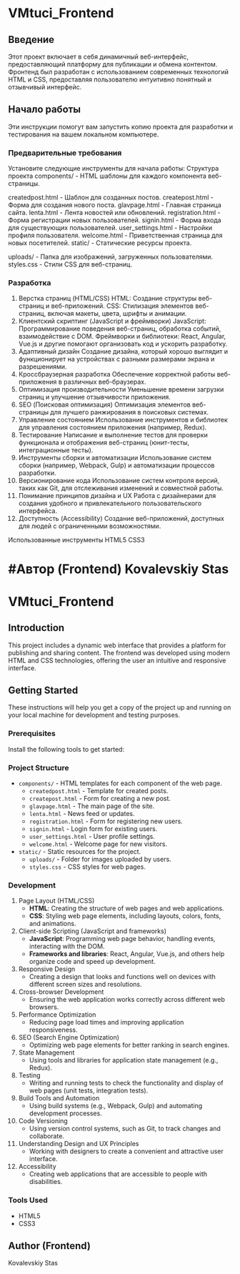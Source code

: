 # VMtuci_Frontend
## Введение

Этот проект включает в себя динамичный веб-интерфейс, предоставляющий платформу для публикации и обмена контентом. Фронтенд был разработан с использованием современных технологий HTML и CSS, предоставляя пользователю интуитивно понятный и отзывчивый интерфейс.

## Начало работы

Эти инструкции помогут вам запустить копию проекта для разработки и тестирования на вашем локальном компьютере.

### Предварительные требования

Установите следующие инструменты для начала работы:
Структура проекта
components/ - HTML шаблоны для каждого компонента веб-страницы.

createdpost.html - Шаблон для созданных постов.
createpost.html - Форма для создания нового поста.
glavpage.html - Главная страница сайта.
lenta.html - Лента новостей или обновлений.
registration.html - Форма регистрации новых пользователей.
signin.html - Форма входа для существующих пользователей.
user_settings.html - Настройки профиля пользователя.
welcome.html - Приветственная страница для новых посетителей.
static/ - Статические ресурсы проекта.

uploads/ - Папка для изображений, загруженных пользователями.
styles.css - Стили CSS для веб-страниц.

### Разработка
1. Верстка страниц (HTML/CSS)
HTML: Создание структуры веб-страниц и веб-приложений.
CSS: Стилизация элементов веб-страниц, включая макеты, цвета, шрифты и анимации.
2. Клиентский скриптинг (JavaScript и фреймворки)
JavaScript: Программирование поведения веб-страниц, обработка событий, взаимодействие с DOM.
Фреймворки и библиотеки: React, Angular, Vue.js и другие помогают организовать код и ускорить разработку.
3. Адаптивный дизайн
Создание дизайна, который хорошо выглядит и функционирует на устройствах с разными размерами экрана и разрешениями.
4. Кроссбраузерная разработка
Обеспечение корректной работы веб-приложения в различных веб-браузерах.
5. Оптимизация производительности
Уменьшение времени загрузки страниц и улучшение отзывчивости приложения.
6. SEO (Поисковая оптимизация)
Оптимизация элементов веб-страницы для лучшего ранжирования в поисковых системах.
7. Управление состоянием
Использование инструментов и библиотек для управления состоянием приложения (например, Redux).
8. Тестирование
Написание и выполнение тестов для проверки функционала и отображения веб-страниц (юнит-тесты, интеграционные тесты).
9. Инструменты сборки и автоматизации
Использование систем сборки (например, Webpack, Gulp) и автоматизации процессов разработки.
10. Версионирование кода
Использование систем контроля версий, таких как Git, для отслеживания изменений и совместной работы.
11. Понимание принципов дизайна и UX
Работа с дизайнерами для создания удобного и привлекательного пользовательского интерфейса.
12. Доступность (Accessibility)
Создание веб-приложений, доступных для людей с ограниченными возможностями.

Использованные инструменты
HTML5
CSS3

#Автор (Frontend)
Kovalevskiy Stas
=============================================================================================================================================================================
# VMtuci_Frontend
## Introduction

This project includes a dynamic web interface that provides a platform for publishing and sharing content. The frontend was developed using modern HTML and CSS technologies, offering the user an intuitive and responsive interface.

## Getting Started

These instructions will help you get a copy of the project up and running on your local machine for development and testing purposes.

### Prerequisites

Install the following tools to get started:

### Project Structure
- `components/` - HTML templates for each component of the web page.
   - `createdpost.html` - Template for created posts.
   - `createpost.html` - Form for creating a new post.
   - `glavpage.html` - The main page of the site.
   - `lenta.html` - News feed or updates.
   - `registration.html` - Form for registering new users.
   - `signin.html` - Login form for existing users.
   - `user_settings.html` - User profile settings.
   - `welcome.html` - Welcome page for new visitors.
- `static/` - Static resources for the project.
   - `uploads/` - Folder for images uploaded by users.
   - `styles.css` - CSS styles for web pages.

### Development
1. Page Layout (HTML/CSS)
   - **HTML**: Creating the structure of web pages and web applications.
   - **CSS**: Styling web page elements, including layouts, colors, fonts, and animations.
2. Client-side Scripting (JavaScript and frameworks)
   - **JavaScript**: Programming web page behavior, handling events, interacting with the DOM.
   - **Frameworks and libraries**: React, Angular, Vue.js, and others help organize code and speed up development.
3. Responsive Design
   - Creating a design that looks and functions well on devices with different screen sizes and resolutions.
4. Cross-browser Development
   - Ensuring the web application works correctly across different web browsers.
5. Performance Optimization
   - Reducing page load times and improving application responsiveness.
6. SEO (Search Engine Optimization)
   - Optimizing web page elements for better ranking in search engines.
7. State Management
   - Using tools and libraries for application state management (e.g., Redux).
8. Testing
   - Writing and running tests to check the functionality and display of web pages (unit tests, integration tests).
9. Build Tools and Automation
   - Using build systems (e.g., Webpack, Gulp) and automating development processes.
10. Code Versioning
    - Using version control systems, such as Git, to track changes and collaborate.
11. Understanding Design and UX Principles
    - Working with designers to create a convenient and attractive user interface.
12. Accessibility
    - Creating web applications that are accessible to people with disabilities.

### Tools Used
- HTML5
- CSS3

## Author (Frontend)
Kovalevskiy Stas
